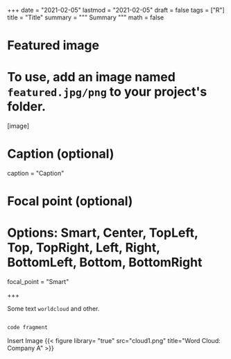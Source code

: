 +++
date = "2021-02-05"
lastmod = "2021-02-05"
draft = false
tags = ["R"]
title = "Title"
summary = """
Summary
"""
math = false

# Featured image
# To use, add an image named `featured.jpg/png` to your project's folder. 
[image]
  # Caption (optional)
  caption = "Caption"
  
  # Focal point (optional)
  # Options: Smart, Center, TopLeft, Top, TopRight, Left, Right, BottomLeft, Bottom, BottomRight
  focal_point = "Smart"

+++

Some text `worldcloud` and other.

```r

code fragment

```

Insert Image
{{< figure library= "true" src="cloud1.png" title="Word Cloud: Company A" >}}

